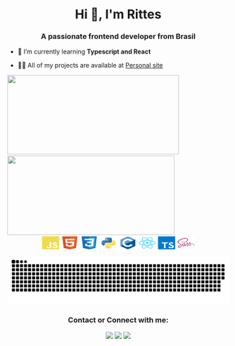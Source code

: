 <h1 align="center">Hi 👋, I'm Rittes</h1>
<h3 align="center">A passionate frontend developer from Brasil</h3>

- 🌱 I’m currently learning **Typescript and React**

- 👨‍💻 All of my projects are available at [Personal site](https://lrittes.netlify.app/)

<div style="display: flex;">
<div>
  <img height="180em" width="390em" src="https://github-readme-stats.vercel.app/api?username=LRittes&show_icons=true&theme=merko&include_all_commits=true&count_private=true"/>
  <img height="180em" width="380em" src="https://github-readme-stats.vercel.app/api/top-langs/?username=LRittes&layout=compact&langs_count=16&theme=merko"/>
<div>
<div style="display: inline_block;" align = "center">
  <img align="center" alt="Rittes-Js" height="30" width="40" src="https://raw.githubusercontent.com/devicons/devicon/master/icons/javascript/javascript-plain.svg">
  <img align="center" alt="Rittes-HTML" height="30" width="40" src="https://raw.githubusercontent.com/devicons/devicon/master/icons/html5/html5-original.svg">
  <img align="center" alt="Rittes-CSS" height="30" width="40" src="https://raw.githubusercontent.com/devicons/devicon/master/icons/css3/css3-original.svg">
  <img align="center" alt="Rittes-Python" height="30" width="40" src="https://raw.githubusercontent.com/devicons/devicon/master/icons/python/python-original.svg">
  <img align="center" alt="Rittes-C" height="30" width="40" src="https://raw.githubusercontent.com/devicons/devicon/master/icons/c/c-original.svg">
  <img align="center" alt="Rittes-react" height="30" width="40" src="https://raw.githubusercontent.com/devicons/devicon/master/icons/react/react-original.svg">
  <img align="center" alt="Rittes-typescript" height="30" width="40" src="https://raw.githubusercontent.com/devicons/devicon/master/icons/typescript/typescript-original.svg">
  <img align="center" alt="Rittes-sass" height="30" width="40" src="https://raw.githubusercontent.com/devicons/devicon/master/icons/sass/sass-original.svg">
<div> 
<div>                                                                                                                                                  
  

  ![Snake animation](https://github.com/LRittes/LRittes/blob/output/github-contribution-grid-snake.svg)

</div>

  <h3 align="center">Contact or Connect with me:</h3>
<a href="https://instagram.com/l.rittes" target="_blank"><img src="https://img.shields.io/badge/-Instagram-%23E4405F?style=for-the-badge&logo=instagram&logoColor=white" target="_blank"></a>
  <a href = "mailto: leandro_rittes@hotmail.com"><img src="https://img.shields.io/badge/-hotmail-%23333?style=for-the-badge&logo=hotmail&logoColor=white" target="_blank"></a>
  <a href="https://www.linkedin.com/in/leandro-rittes-3ab095138/" target="_blank"><img src="https://img.shields.io/badge/-LinkedIn-%230077B5?style=for-the-badge&logo=linkedin&logoColor=white" target="_blank"></a> 
